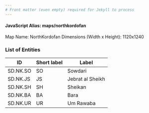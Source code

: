 ```yaml
---
# Front matter (even empty) required for Jekyll to process
---
```


#### JavaScript Alias: maps/northkordofan

Map Name: NorthKordofan
Dimensions (Width x Height): 1120x1240

### List of Entities

| ID      | Short label | Label                   |
| ------- | ----------- | ----------------------- |
|SD.NK.SO|SO|Sowdari|
|SD.NK.JS|JS|Jebrat al Sheikh|
|SD.NK.SH|SH|Sheikan|
|SD.NK.BA|BA|Bara|
|SD.NK.UR|UR|Um Rawaba|
